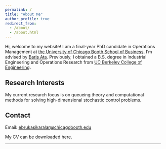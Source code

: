```yaml
---
permalink: /
title: "About Me"
author_profile: true
redirect_from: 
  - /about/
  - /about.html
---
```


Hi, welcome to my website! I am a final-year PhD candidate in Operations Management at [the University of Chicago Booth School of Business](https://www.chicagobooth.edu/). I’m advised by [Baris Ata](https://www.chicagobooth.edu/faculty/directory/a/baris-ata). Previously, I obtained a B.S. degree in Industrial Engineering and Operations Research from [UC Berkeley College of Engineering](https://ieor.berkeley.edu/).


Research Interests
------------------
My current research focus is on queueing theory and computational methods for solving high-dimensional stochastic control problems.

Contact
------------------
Email: ebrukasikaralar@chicagobooth.edu


My CV can be downloaded here.

---
